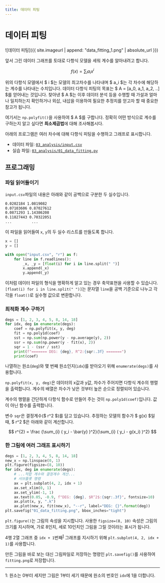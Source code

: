 ```yaml
---
title: 데이터 피팅
---
```


# 데이터 피팅

![데이터 피팅]({{ site.imageurl | append: "data_fitting_1.png" | absolute_url }})

앞서 그린 데이터 그래프를 토대로 다항식 모델을 세워 계수를 알아내려고 합니다.

$$ f(x) = \sum _i a_i x^{i} $$

위의 다항식 모델에서 $ i $는 모델의 최고차수를 나타내며 $ a_i $는 각 차수에 해당하는 계수를 나타내는 수치입니다. 데이터 다항식 피팅의 목표는 $ A = [a_0, a_1, a_2, ..] $를 얻어내는 것입니다. 찾아낸 $ A $는 이후 데이터 분석 등을 수행할 때 가설과 얼마나 일치하는지 확인하거나 외삽, 내삽을 이용하여 필요한 추정치를 얻고자 할 때 중요한 참고가 됩니다.

여기서는 `np.polyfit()`을 사용하여 $ A $를 구합니다. 정확히 어떤 방식으로 계수를 구하는지 알고 싶다면 **최소제곱법**에 대해 조사해봅시다.

아래의 프로그램은 여러 차수에 대해 다항식 피팅을 수행하고 그래프로 표시합니다.

- 데이터 파일: [`03_analysis/input.csv`](https://github.com/CNU-Computer-Physics/Example-and-Practice/blob/main/03_analysis/input.csv)
- 실습 파일: [`03_analysis/01_data_fitting.py`](https://github.com/CNU-Computer-Physics/Example-and-Practice/blob/main/03_analysis/01_data_fitting.py)

## 프로그래밍

### 파일 읽어들이기

`input.csv`파일의 내용은 아래와 같이 공백으로 구분한 두 실수입니다.

```txt
0.0202184 1.0819082
0.07103606 0.87027612
0.0871293 1.14386208
0.11827443 0.70322051
...         ...
```

이 파일을 읽어들여 `x`, `y`의 두 실수 리스트를 만들도록 합니다.

```py
x = []
y = []

with open("input.csv", "r") as f:
    for line in f.readlines():
        _x, _y = [float(i) for i in line.split(" ")]
        x.append(_x)
        y.append(_y)
```

이처럼 데이터 파일의 형식을 명확하게 알고 있는 경우 축약표현을 사용할 수 있습니다. `[float(i) for i in line.split(" ")]`는 문자열 `line`을 공백 기준으로 나누고 각각을 `float()`로 실수형 값으로 변환합니다.

### 최적화 계수 구하기

```py
degs = [1, 2, 3, 4, 5, 8, 14, 18]
for idx, deg in enumerate(degs):
    coef = np.polyfit(x, y, deg)
    fit = np.poly1d(coef)
    sst = np.sum(np.power(y - np.average(y), 2))
    ssr = np.sum(np.power(y - fit(x), 2))
    sqr = 1 - (ssr / sst)
    print(f"======= DEG: {deg}, R^2:{sqr:.3f} =======")
    print(coef)
```

나열하는 원소(`deg`)와 몇 번째 원소인지(`idx`)를 받아오기 위해 `enumerate(degs)`를 사용합니다.

`np.polyfit(x, y, deg)`은 데이터의 x값과 y값, 차수가 주어지면 다항식 계수의 행렬을 출력합니다. 계수의 배열은 차수가 낮은 것부터 높은 순으로 정렬되어 있습니다.

계수의 행렬을 간단하게 다항식 함수로 만들어 주는 것이 `np.poly1d(coef)`입니다. 값이 아닌 함수를 출력합니다.

변수 `sqr`은 결정계수($ r^2 $)를 담고 있습니다. 추정하는 모델의 함수가 $ g(x) $일 때, $ r^2 $은 아래와 같이 계산합니다.

$$ r^{2} = \frac {\sum_{i} ( y_i - \bar{y} )^2}{\sum_{i} ( y_i - g(x_i) )^2} $$

### 한 그림에 여러 그래프 표시하기

```py
degs = [1, 2, 3, 4, 5, 8, 14, 18]
new_x = np.linspace(0, 1)
plt.figure(figsize=(8, 10))
for idx, deg in enumerate(degs):
    # ...적합 계수와 결정계수 계산...
    # 서브플롯 명령
    ax = plt.subplot(4, 2, idx + 1)
    ax.set_xlim(0, 1)
    ax.set_ylim(-1, 1)
    ax.text(0.05, -0.9, f"DEG: {deg}, $R^2$:{sqr:.3f}", fontsize=10)
    ax.plot(x, y, ".k")
    ax.plot(new_x, fit(new_x), "--r", label="DEG: {}".format(deg))
plt.savefig("01_data_fitting.png", bbox_inches="tight")
```

`plt.figure()`는 그림의 속성을 지시합니다. 사용한 `figsize=(8, 10)` 속성은 그림의 크기를 지시하며, 가로 8인치, 세로 10인치인 그림을 그릴 것이라는 표시가 됩니다.

4행 2열 그래프 중 `idx + 1`번째<sup>[1](#주석_1)</sup> 그래프를 지시하기 위해 `plt.subplot(4, 2, idx + 1)`를 사용합니다.

만든 그림을 바로 보는 대신 그림파일로 저장하는 명령인 `plt.savefig()`를 사용하여 `fitting.png`로 저장합니다.

---

<a name="주석_1">1</a>: 원소는 0부터 세지만 그림은 1부터 세기 때문에 원소의 번호인 `idx`에 1을 더합니다.
